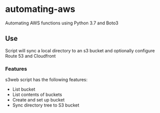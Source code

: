 # automating-aws
Automating AWS functions using Python 3.7 and Boto3

## Use
Script will sync a local directory to an s3 bucket and optionally configure Route 53 and Cloudfront

### Features
s3web script has the following features:

- List bucket
- List contents of buckets
- Create and set up bucket
- Sync directory tree to S3 bucket
